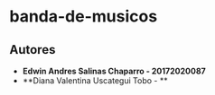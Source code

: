 # banda-de-musicos

## Autores

* **Edwin Andres Salinas Chaparro - 20172020087** 
* **Diana Valentina Uscategui Tobo - **
